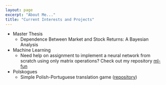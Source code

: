 ```yaml
---
layout: page
excerpt: "About Me..."
title: "Current Interests and Projects"
---
```


- Master Thesis
  - Dependence Between Market and Stock Returns: A Bayesian Analysis
- Machine Learning
  - Need help on assignment to implement a neural network from scratch using only matrix operations? Check out my repository [ml-fun](https://github.com/vkkb/ml-fun)
- Polskogues
  - Simple Polish-Portuguese translation game ([repository](https://github.com/vkkb/polskogues))

